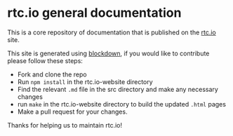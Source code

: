 # rtc.io general documentation

This is a core repository of documentation that is published on the
[rtc.io](http://rtc.io/) site.

This site is generated using [blockdown](https://www.npmjs.org/package/blockdown), if you would like to contribute please follow these steps:

- Fork and clone the repo
- Run `npm install` in the rtc.io-website directory
- Find the relevant `.md` file in the src directory and make any necessary changes
- run `make` in the rtc.io-website directory to build the updated `.html` pages
- Make a pull request for your changes.

Thanks for helping us to maintain rtc.io!